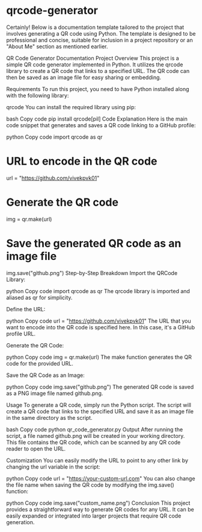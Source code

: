 # qrcode-generator

Certainly! Below is a documentation template tailored to the project that involves generating a QR code using Python. The template is designed to be professional and concise, suitable for inclusion in a project repository or an "About Me" section as mentioned earlier.

QR Code Generator Documentation
Project Overview
This project is a simple QR code generator implemented in Python. It utilizes the qrcode library to create a QR code that links to a specified URL. The QR code can then be saved as an image file for easy sharing or embedding.

Requirements
To run this project, you need to have Python installed along with the following library:

qrcode
You can install the required library using pip:

bash
Copy code
pip install qrcode[pil]
Code Explanation
Here is the main code snippet that generates and saves a QR code linking to a GitHub profile:

python
Copy code
import qrcode as qr

# URL to encode in the QR code
url = "https://github.com/vivekpvk01"

# Generate the QR code
img = qr.make(url)

# Save the generated QR code as an image file
img.save("github.png")
Step-by-Step Breakdown
Import the QRCode Library:

python
Copy code
import qrcode as qr
The qrcode library is imported and aliased as qr for simplicity.

Define the URL:

python
Copy code
url = "https://github.com/vivekpvk01"
The URL that you want to encode into the QR code is specified here. In this case, it's a GitHub profile URL.

Generate the QR Code:

python
Copy code
img = qr.make(url)
The make function generates the QR code for the provided URL.

Save the QR Code as an Image:

python
Copy code
img.save("github.png")
The generated QR code is saved as a PNG image file named github.png.

Usage
To generate a QR code, simply run the Python script. The script will create a QR code that links to the specified URL and save it as an image file in the same directory as the script.

bash
Copy code
python qr_code_generator.py
Output
After running the script, a file named github.png will be created in your working directory. This file contains the QR code, which can be scanned by any QR code reader to open the URL.

Customization
You can easily modify the URL to point to any other link by changing the url variable in the script:

python
Copy code
url = "https://your-custom-url.com"
You can also change the file name when saving the QR code by modifying the img.save() function:

python
Copy code
img.save("custom_name.png")
Conclusion
This project provides a straightforward way to generate QR codes for any URL. It can be easily expanded or integrated into larger projects that require QR code generation.
